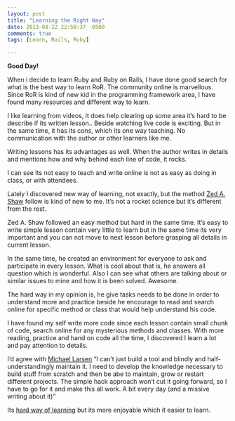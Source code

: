 ```yaml
---
layout: post
title: "Learning the Right Way"
date: 2013-08-22 22:50:37 -0500
comments: true
tags: [Learn, Rails, Ruby]

---
```


**Good Day!**

<p>When i decide to learn Ruby and Ruby on Rails, I have done good search for what is the best way to learn RoR. The community online is marvellous. Since RoR is kind of new kid in the programming framework area, I have found many resources and different way to learn. </p>

<p>I like learning from videos, it does help clearing up some area it’s hard to be describe if its written lesson.. Beside watching live code is exciting. But in the same time, it has its cons, which its one way teaching. No communication with the author or other learners like me.</p>

<!--more-->

<p>Writing lessons has its advantages as well. When the author writes in details and mentions how and why behind each line of code, it rocks.</p>

<p>I can see Its not easy to teach and write online is not as easy as doing in class, or with attendees. </p>

<p>Lately I discovered new way of learning, not exactly, but the method <a href="http://ruby.learncodethehardway.org/">Zed A. Shaw</a> follow is kind of new to me. It’s not a rocket science but it’s different from the rest.</p>

<p>Zed A. Shaw followed an easy method but hard in the same time. It’s easy to write simple lesson contain very little to learn but in the same time its very important and you can not move to next lesson before grasping all details in current lesson. </p>

<p>In the same time, he created an environment for everyone to ask and participate in  every lesson. What is cool about that is, he answers all question which is wonderful. Also I can see what others are talking about or similar issues to mine and how it is been solved. Awesome.</p>

<p>The hard way in my opinion is, he give tasks needs to be done in order to understand more and practice beside he encourage to read and search online for specific method or class that would help understand his code.</p>

<p>I have found my self write more code since each lesson contain small chunk of code, search online for any mysterious methods and classes. With more reading, practice and hand on code all the time, I discovered I learn a lot and pay attention to details.</p>

<p>I’d agree with <a href="http://www.mkltesthead.com/2011/10/practicum-learning-ruby-hard-way-why.html">Michael Larsen</a> “I can’t just build a tool and blindly and half-understandingly maintain it. I need to develop the knowledge necessary to build stuff from scratch and then be abe to maintain, grow or restart different projects. The simple hack approach won’t cut it going forward, so I have to go for it and make this all work. A bit every day (and a missive writing about it)”</p>

<p>Its <a href="http://ruby.learncodethehardway.org/">hard way of learning</a> but its more enjoyable which it easier to learn.</p>